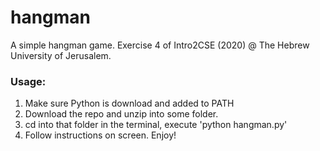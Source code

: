 # hangman

A simple hangman game. Exercise 4 of Intro2CSE (2020) @ The Hebrew University of Jerusalem.


### Usage:

1. Make sure Python is download and added to PATH
2. Download the repo and unzip into some folder.
3. cd into that folder in the terminal, execute 'python hangman.py'
4. Follow instructions on screen. Enjoy!
